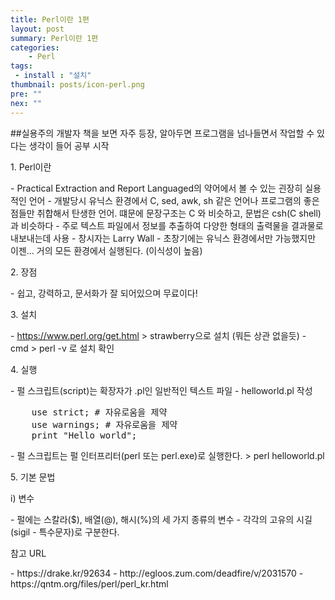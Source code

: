 ```yaml
---
title: Perl이란 1편
layout: post
summary: Perl이란 1편
categories: 
    - Perl
tags: 
 - install : "설치"
thumbnail: posts/icon-perl.png
pre: ""
nex: ""
---
```

<p class="text-danger">##실용주의 개발자 책을 보면 자주 등장, 알아두면 프로그램을 넘나들면서 작업할 수 있다는 생각이 들어 공부 시작</p>
<p class="bold-text">1. Perl이란</p>
 - Practical Extraction and Report Languaged의 약어에서 볼 수 있는 괸장히 실용적인 언어
 - 개발당시 유닉스 환경에서 C, sed, awk, sh 같은 언어나 프로그램의 좋은 점들만 취합해서 탄생한 언어. 떄문에 문장구조는 C 와 비슷하고, 문법은 csh(C shell)과 비슷하다 
 - 주로 텍스트 파일에서 정보를 추출하여 다양한 형태의  출력물을 결과물로 내보내는데 사용
 - 창시자는  Larry Wall
 - 초창기에는 유닉스 환경에서만 가능했지만 이젠... 거의 모든 환경에서 실행된다. (이식성이 높음)

<p class="bold-text">2. 장점</p>
 - 쉽고, 강력하고, 문서화가 잘 되어있으며 무료이다!

<p class="bold-text">3. 설치</p>
 - <a href="https://www.perl.org/get.html" target="_blank">https://www.perl.org/get.html</a> > 
 strawberry으로 설치 (뭐든 상관 없을듯)
 - cmd > perl -v 로 설치 확인

<p class="bold-text">4. 실행</p>
 - 펄 스크립트(script)는 확장자가 .pl인 일반적인 텍스트 파일
 - helloworld.pl 작성 
<pre>
    use strict; # 자유로움을 제약
    use warnings; # 자유로움을 제약
    print "Hello world";
</pre>
- 펄 스크립트는 펄 인터프리터(perl 또는 perl.exe)로 실행한다. > perl helloworld.pl

<p class="bold-text">5. 기본 문법</p>
<p class="bold-text"> i) 변수 </p>
 - 펄에는 스칼라($), 배열(@), 해시(%)의 세 가지 종류의 변수
 - 각각의 고유의 시길(sigil - 특수문자)로 구분한다.

<p class="bold-text">참고 URL </p>
 - https://drake.kr/92634
 - http://egloos.zum.com/deadfire/v/2031570
 - https://qntm.org/files/perl/perl_kr.html
	

	
